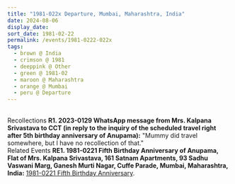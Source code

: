 ```yaml
---
title: "1981-022x Departure, Mumbai, Maharashtra, India"
date: 2024-08-06
display_date: 
sort_date: 1981-02-22
permalink: /events/1981-0222-022x
tags:
  - brown @ India
  - crimson @ 1981
  - deeppink @ Other
  - green @ 1981-02
  - maroon @ Maharashtra  
  - orange @ Mumbai
  - peru @ Departure
---
```


<br>

<wave-list>
  <list-title color="DarkSeaGreen" width="65"> Recollections</list-title>
  <list-item color="BlanchedAlmond" width="280"><b>R1. 2023-0129 WhatsApp message from Mrs. Kalpana Srivastava to CCT (in reply to the inquiry of the scheduled travel right after 5th birthday anniversary of Anupama):</b> "Mummy did travel somewhere, but I have no recollection of that."</list-item>
</wave-list>

<br>

<wave-list>
  <list-title color="DarkSeaGreen" width="75"> Related Events</list-title>
  <list-item color="BlanchedAlmond"  width="280"><b>RE1. 1981-0221 Fifth Birthday Anniversary of Anupama, Flat of Mrs. Kalpana Srivastava, 161 Satnam Apartments, 93 Sadhu Vaswani Marg, Ganesh Murti Nagar, Cuffe Parade, Mumbai, Maharashtra, India:</b> <a href="https://seven-teams.github.io/events/1981-0221">1981-0221 Fifth Birthday Anniversary</a>.</list-item>  
</wave-list>